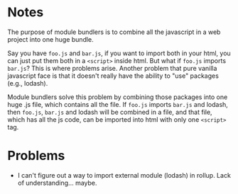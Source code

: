 # Notes
The purpose of module bundlers is to combine all the javascript in a web project into one huge bundle.

Say you have `foo.js` and `bar.js`, if you want to import both in your html, you can just put them both in a `<script>` inside html. But what if `foo.js` imports `bar.js`? This is where problems arise. Another problem that pure vanilla javascript face is that it doesn't really have the ability to "use" packages (e.g., lodash).

Module bundlers solve this problem by combining those packages into one huge .js file, which contains all the file. If `foo.js` imports `bar.js` and lodash, then `foo.js`, `bar.js` and lodash will be combined in a file, and that file, which has all the js code, can be imported into html with only one `<script>` tag.

# Problems
- I can't figure out a way to import external module (lodash) in rollup. Lack of understanding... maybe.